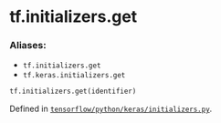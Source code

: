 <div itemscope itemtype="http://developers.google.com/ReferenceObject">
<meta itemprop="name" content="tf.initializers.get" />
<meta itemprop="path" content="Stable" />
</div>

# tf.initializers.get

### Aliases:

* `tf.initializers.get`
* `tf.keras.initializers.get`

``` python
tf.initializers.get(identifier)
```



Defined in [`tensorflow/python/keras/initializers.py`](/code/stable/tensorflow/python/keras/initializers.py).

